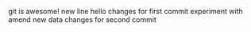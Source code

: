 git is awesome!
new line
hello
changes for first commit
experiment with amend
new data
changes for second commit
